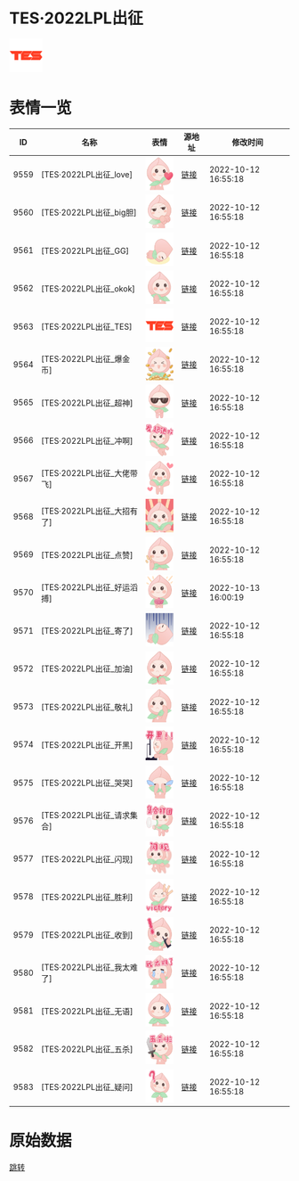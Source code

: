 # TES·2022LPL出征

<img src="./cover.png" height="60" alt="cover" />

# 表情一览

|ID|名称|表情|源地址|修改时间|
|----|----|----|----|----|
|9559|[TES·2022LPL出征_love]|<img src="./pic/009559_%5BTES·2022LPL出征_love%5D.png" height="60" alt="love"/>|[链接](http://i0.hdslb.com/bfs/emote/0c94ffdb9488d2b1f4a646a6e10d3e454d926b1f.png)|2022-10-12 16:55:18|
|9560|[TES·2022LPL出征_big胆]|<img src="./pic/009560_%5BTES·2022LPL出征_big胆%5D.png" height="60" alt="big胆"/>|[链接](http://i0.hdslb.com/bfs/emote/b47a8ef37739e574e722541ec61058b3e4d19d43.png)|2022-10-12 16:55:18|
|9561|[TES·2022LPL出征_GG]|<img src="./pic/009561_%5BTES·2022LPL出征_GG%5D.png" height="60" alt="GG"/>|[链接](http://i0.hdslb.com/bfs/emote/8bb4900812383889eab8a00131e3aa917432da37.png)|2022-10-12 16:55:18|
|9562|[TES·2022LPL出征_okok]|<img src="./pic/009562_%5BTES·2022LPL出征_okok%5D.png" height="60" alt="okok"/>|[链接](http://i0.hdslb.com/bfs/emote/88ffeae5bdff1fa3ac76679e10c4449fc5a56641.png)|2022-10-12 16:55:18|
|9563|[TES·2022LPL出征_TES]|<img src="./pic/009563_%5BTES·2022LPL出征_TES%5D.png" height="60" alt="TES"/>|[链接](http://i0.hdslb.com/bfs/emote/cc221325fc73991fa95d132df04a82997f59d178.png)|2022-10-12 16:55:18|
|9564|[TES·2022LPL出征_爆金币]|<img src="./pic/009564_%5BTES·2022LPL出征_爆金币%5D.png" height="60" alt="爆金币"/>|[链接](http://i0.hdslb.com/bfs/emote/5688d266e9c1b1dcbf308d5ab884dc8c8ff9a39f.png)|2022-10-12 16:55:18|
|9565|[TES·2022LPL出征_超神]|<img src="./pic/009565_%5BTES·2022LPL出征_超神%5D.png" height="60" alt="超神"/>|[链接](http://i0.hdslb.com/bfs/emote/cbf9455ad5bba65acafcc2f0004ba547b2b3a185.png)|2022-10-12 16:55:18|
|9566|[TES·2022LPL出征_冲啊]|<img src="./pic/009566_%5BTES·2022LPL出征_冲啊%5D.png" height="60" alt="冲啊"/>|[链接](http://i0.hdslb.com/bfs/emote/2c9accecbd47e42e7c93da3681fe08d2f9d795c6.png)|2022-10-12 16:55:18|
|9567|[TES·2022LPL出征_大佬带飞]|<img src="./pic/009567_%5BTES·2022LPL出征_大佬带飞%5D.png" height="60" alt="大佬带飞"/>|[链接](http://i0.hdslb.com/bfs/emote/68a35b5dd94640abc13eca78bcf04156a124450c.png)|2022-10-12 16:55:18|
|9568|[TES·2022LPL出征_大招有了]|<img src="./pic/009568_%5BTES·2022LPL出征_大招有了%5D.png" height="60" alt="大招有了"/>|[链接](http://i0.hdslb.com/bfs/emote/45ad678242365e821824ad9bb4ac4eb09309381f.png)|2022-10-12 16:55:18|
|9569|[TES·2022LPL出征_点赞]|<img src="./pic/009569_%5BTES·2022LPL出征_点赞%5D.png" height="60" alt="点赞"/>|[链接](http://i0.hdslb.com/bfs/emote/860c5f830558c86ee8506f234d09743783fe0004.png)|2022-10-12 16:55:18|
|9570|[TES·2022LPL出征_好运滔搏]|<img src="./pic/009570_%5BTES·2022LPL出征_好运滔搏%5D.png" height="60" alt="好运滔搏"/>|[链接](http://i0.hdslb.com/bfs/emote/8ecd48649cb4a03e464bf9c1466a0b0702a287e9.png)|2022-10-13 16:00:19|
|9571|[TES·2022LPL出征_寄了]|<img src="./pic/009571_%5BTES·2022LPL出征_寄了%5D.png" height="60" alt="寄了"/>|[链接](http://i0.hdslb.com/bfs/emote/f0ef62cec150cf05c74780f86c5007b1e92b37cf.png)|2022-10-12 16:55:18|
|9572|[TES·2022LPL出征_加油]|<img src="./pic/009572_%5BTES·2022LPL出征_加油%5D.png" height="60" alt="加油"/>|[链接](http://i0.hdslb.com/bfs/emote/8bb34617793a67ecdb03cbc0a153c1d23d9d8d2e.png)|2022-10-12 16:55:18|
|9573|[TES·2022LPL出征_敬礼]|<img src="./pic/009573_%5BTES·2022LPL出征_敬礼%5D.png" height="60" alt="敬礼"/>|[链接](http://i0.hdslb.com/bfs/emote/a173e3a35575fa3606c20e766b7cefa7cce52c3f.png)|2022-10-12 16:55:18|
|9574|[TES·2022LPL出征_开黑]|<img src="./pic/009574_%5BTES·2022LPL出征_开黑%5D.png" height="60" alt="开黑"/>|[链接](http://i0.hdslb.com/bfs/emote/c0f7f2d026d855d8fd617913d2f7f86b2e03fe62.png)|2022-10-12 16:55:18|
|9575|[TES·2022LPL出征_哭哭]|<img src="./pic/009575_%5BTES·2022LPL出征_哭哭%5D.png" height="60" alt="哭哭"/>|[链接](http://i0.hdslb.com/bfs/emote/459b6151dedd2eb0ed7770f70d1074785cfa1902.png)|2022-10-12 16:55:18|
|9576|[TES·2022LPL出征_请求集合]|<img src="./pic/009576_%5BTES·2022LPL出征_请求集合%5D.png" height="60" alt="请求集合"/>|[链接](http://i0.hdslb.com/bfs/emote/a4b71e9f1305b3a007f7e36c9bb9494226b5cca9.png)|2022-10-12 16:55:18|
|9577|[TES·2022LPL出征_闪现]|<img src="./pic/009577_%5BTES·2022LPL出征_闪现%5D.png" height="60" alt="闪现"/>|[链接](http://i0.hdslb.com/bfs/emote/77d2fb709b94481b74e9746d20dae569b2806e74.png)|2022-10-12 16:55:18|
|9578|[TES·2022LPL出征_胜利]|<img src="./pic/009578_%5BTES·2022LPL出征_胜利%5D.png" height="60" alt="胜利"/>|[链接](http://i0.hdslb.com/bfs/emote/141c1e2b8bce6593ef32eb2ad757f04f7eb4e9b8.png)|2022-10-12 16:55:18|
|9579|[TES·2022LPL出征_收到]|<img src="./pic/009579_%5BTES·2022LPL出征_收到%5D.png" height="60" alt="收到"/>|[链接](http://i0.hdslb.com/bfs/emote/6f92644f31a5bd55eb470d491e003d181aaa0ed0.png)|2022-10-12 16:55:18|
|9580|[TES·2022LPL出征_我太难了]|<img src="./pic/009580_%5BTES·2022LPL出征_我太难了%5D.png" height="60" alt="我太难了"/>|[链接](http://i0.hdslb.com/bfs/emote/a0e89c30771ad9763fed96ff364774e8b965421c.png)|2022-10-12 16:55:18|
|9581|[TES·2022LPL出征_无语]|<img src="./pic/009581_%5BTES·2022LPL出征_无语%5D.png" height="60" alt="无语"/>|[链接](http://i0.hdslb.com/bfs/emote/c5f0e87a1ab8a99584e1910a3e107eba7ab2b7bd.png)|2022-10-12 16:55:18|
|9582|[TES·2022LPL出征_五杀]|<img src="./pic/009582_%5BTES·2022LPL出征_五杀%5D.png" height="60" alt="五杀"/>|[链接](http://i0.hdslb.com/bfs/emote/9769878e67cc10c00518971004892361f98effe8.png)|2022-10-12 16:55:18|
|9583|[TES·2022LPL出征_疑问]|<img src="./pic/009583_%5BTES·2022LPL出征_疑问%5D.png" height="60" alt="疑问"/>|[链接](http://i0.hdslb.com/bfs/emote/ea42d7c3023ad05dbe18e39f5737921f02bab737.png)|2022-10-12 16:55:18|

# 原始数据

[跳转](./raw.json)


